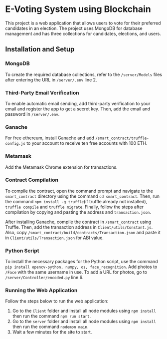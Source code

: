 # E-Voting System using Blockchain

This project is a web application that allows users to vote for their preferred candidates in an election. The project uses MongoDB for database management and has three collections for candidates, elections, and users.

## Installation and Setup

### MongoDB

To create the required database collections, refer to the `/server/Models` files after entering the URL in `/server/.env` line 2.

### Third-Party Email Verification

To enable automatic email sending, add third-party verification to your email and register the app to get a secret key. Then, add the email and password in `/server/.env`.

### Ganache

For free ethereum, install Ganache and add `/smart_contract/truffle-config.js` to your account to receive ten free accounts with 100 ETH.

### Metamask

Add the Metamask Chrome extension for transactions.

### Contract Compilation

To compile the contract, open the command prompt and navigate to the `smart_contract` directory using the command `cd smart_contract`. Then, run the command `npm install -g truffle`(if truffle already not installed), `truffle compile` and `truffle migrate`. Finally, follow the steps after compilation by copying and pasting the address and `transaction.json`.

After installing Ganache, compile the contract in `/smart_contract` using Truffle. Then, add the transaction address in `Client/utils/Constant.js`. Also, copy `/smart_contract/build/contracts/Transaction.json` and paste it in `Client/utils/Transaction.json` for ABI value.

### Python Script

To install the necessary packages for the Python script, use the command `pip install opencv-python, numpy, os, face_recognition`. Add photos to `/Face` with the same username in use. To add a URL for photos, go to `/server/Controller/encoded.py` line 6.

### Running the Web Application

Follow the steps below to run the web application:

1.  Go to the `Client` folder and install all node modules using `npm install` then run the command `npm run start`.
2.  Go to the `server` folder and install all node modules using `npm install` then run the command `nodemon main`.
3.  Wait a few minutes for the site to start.
